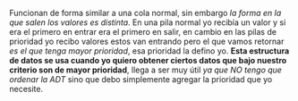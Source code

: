 Funcionan de forma similar a una cola normal, sin embargo _la forma en la que salen los valores es distinta_. En una pila normal yo recibía un valor y si era el primero en entrar era el primero en salir, en cambio en las pilas de prioridad yo recibo valores estos van entrando pero el que vamos retornar _es el que tenga mayor prioridad_, esa prioridad la defino yo. **Esta estructura de datos se usa cuando yo quiero obtener ciertos datos que bajo nuestro criterio son de mayor prioridad**, llega a ser muy útil _ya que NO tengo que ordenar la ADT_ sino que debo simplemente agregar la prioridad que yo necesite. 



